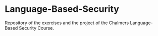 # Language-Based-Security
Repository of the exercises and the project of the Chalmers Language-Based Security Course.
